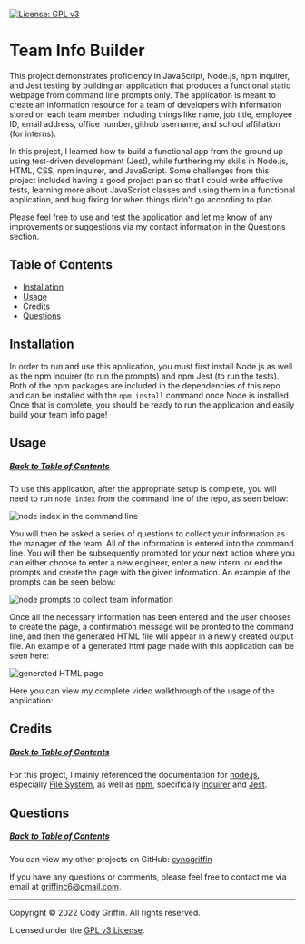 [![License: GPL v3](https://img.shields.io/badge/License-GPLv3-blue.svg)](https://www.gnu.org/licenses/gpl-3.0)

# Team Info Builder

This project demonstrates proficiency in JavaScript, Node.js, npm inquirer, and Jest testing by building an application that produces a functional static webpage from command line prompts only. The application is meant to create an information resource for a team of developers with information stored on each team member including things like name, job title, employee ID, email address, office number, github username, and school affiliation (for interns). 

In this project, I learned how to build a functional app from the ground up using test-driven development (Jest), while furthering my skills in Node.js, HTML, CSS, npm inquirer, and JavaScript. Some challenges from this project included having a good project plan so that I could write effective tests, learning more about JavaScript classes and using them in a functional application, and bug fixing for when things didn't go according to plan.

Please feel free to use and test the application and let me know of any improvements or suggestions via my contact information in the Questions section.

## Table of Contents

* [Installation](#installation)
* [Usage](#usage)
* [Credits](#credits)
* [Questions](#questions)

## Installation

In order to run and use this application, you must first install Node.js as well as the npm inquirer (to run the prompts) and npm Jest (to run the tests). Both of the npm packages are included in the dependencies of this repo and can be installed with the `npm install` command once Node is installed. Once that is complete, you should be ready to run the application and easily build your team info page!

## Usage
##### [Back to Table of Contents](#table-of-contents)

To use this application, after the appropriate setup is complete, you will need to run `node index` from the command line of the repo, as seen below:

![node index in the command line]()

You will then be asked a series of questions to collect your information as the manager of the team. All of the information is entered into the command line. You will then be subsequently prompted for your next action where you can either choose to enter a new engineer, enter a new intern, or end the prompts and create the page with the given information. An example of the prompts can be seen below:

![node prompts to collect team information]()

Once all the necessary information has been entered and the user chooses to create the page, a confirmation message will be pronted to the command line, and then the generated HTML file will appear in a newly created output file. An example of a generated html page made with this application can be seen here: 

![generated HTML page]()

Here you can view my complete video walkthrough of the usage of the application:



## Credits
##### [Back to Table of Contents](#table-of-contents)

For this project, I mainly referenced the documentation for [node.js](https://nodejs.org/api/), especially [File System](https://nodejs.org/api/fs.html), as well as [npm](https://docs.npmjs.com/downloading-and-installing-node-js-and-npm), specifically [inquirer](https://www.npmjs.com/package/inquirer) and [Jest](https://jestjs.io/docs/getting-started).

## Questions
##### [Back to Table of Contents](#table-of-contents)

You can view my other projects on GitHub: [cynogriffin](https://github.com/cynogriffin)

If you have any questions or comments, please feel free to contact me via email at griffinc6@gmail.com.


---
Copyright &copy; 2022 Cody Griffin. All rights reserved.

Licensed under the [GPL v3 License](https://www.gnu.org/licenses/gpl-3.0).  